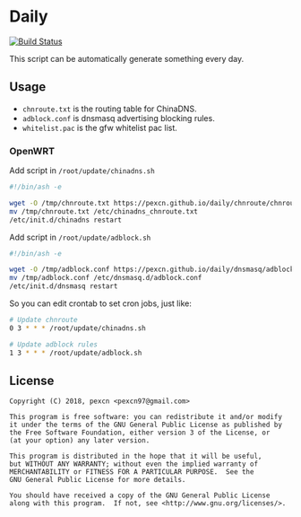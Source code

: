 # Daily

[![Build Status](https://travis-ci.org/pexcn/daily.svg?branch=master)](https://travis-ci.org/pexcn/daily)

This script can be automatically generate something every day.

## Usage

* `chnroute.txt` is the routing table for ChinaDNS.
* `adblock.conf` is dnsmasq advertising blocking rules.
* `whitelist.pac` is the gfw whitelist pac list.

### OpenWRT

Add script in `/root/update/chinadns.sh`

```bash
#!/bin/ash -e

wget -O /tmp/chnroute.txt https://pexcn.github.io/daily/chnroute/chnroute.txt --no-check-certificate
mv /tmp/chnroute.txt /etc/chinadns_chnroute.txt
/etc/init.d/chinadns restart
```

Add script in `/root/update/adblock.sh`

```bash
#!/bin/ash -e

wget -O /tmp/adblock.conf https://pexcn.github.io/daily/dnsmasq/adblock.conf --no-check-certificate
mv /tmp/adblock.conf /etc/dnsmasq.d/adblock.conf
/etc/init.d/dnsmasq restart
```

So you can edit crontab to set cron jobs, just like:

```bash
# Update chnroute
0 3 * * * /root/update/chinadns.sh

# Update adblock rules
1 3 * * * /root/update/adblock.sh
```

## License

```
Copyright (C) 2018, pexcn <pexcn97@gmail.com>

This program is free software: you can redistribute it and/or modify
it under the terms of the GNU General Public License as published by
the Free Software Foundation, either version 3 of the License, or
(at your option) any later version.

This program is distributed in the hope that it will be useful,
but WITHOUT ANY WARRANTY; without even the implied warranty of
MERCHANTABILITY or FITNESS FOR A PARTICULAR PURPOSE.  See the
GNU General Public License for more details.

You should have received a copy of the GNU General Public License
along with this program.  If not, see <http://www.gnu.org/licenses/>.
```
